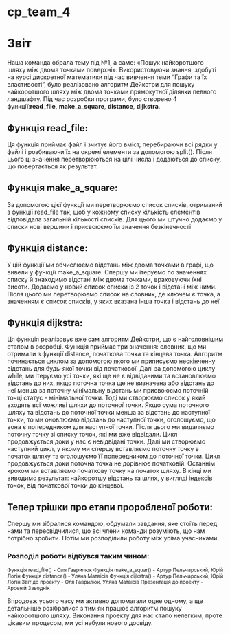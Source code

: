 # cp_team_4
# Звіт

Наша команда обрала тему під №1, а саме: «Пошук найкоротшого шляху між двома точками поверхні». Використовуючи знання, здобуті на курсі дискретної математики під час вивчення теми “Графи та їх властивості”, було реалізовано алгоритм Дейкстри для пошуку найкоротшого шляху між двома точками  прямокутної ділянки певного ландшафту.
Під час розробки програми, було створено 4 функції:**read_file**, **make_a_square**, **distance**, **dijkstra**.

## Функція read_file:
Ця функція приймає файл і зчитує його вміст, перебираючи всі рядки у файлі і розбиваючи їх на окремі елементи за допомогою split(). Після цього ці значення перетворюються на цілі числа і додаються до списку, що повертається як результат.

## Функція make_a_square:
За допомогою цієї функції ми перетворюємо список списків, отриманий з функції read_file так, щоб у кожному списку кількість елементів відповідала загальній кількості списків. Для цього ми штучно додаємо у списки нові вершини і присвоюємо їм значення безкінечності

## Функція distance:
У цій функції ми обчислюємо відстань між двома точками в графі, що вивели у функції make_a_square. Спершу ми ітеруємо по значеннях списку й знаходимо відстані між двома точками, враховуючи їхні висоти. Додаємо у новий список списки із 2 точок і відстані між ними. Після цього ми перетворюємо список на словник, де ключем є точка, а значенням є список списків, у яких вказана інша точка і відстань до неї.

## Функція dijkstra:
Ця функція реалізовує вже сам алгоритм Дейкстри, що є найголовнішим етапом в розробці. Функція приймає три значення: словник, що ми отримали з функції distance, початкова точка та кінцева точка. Алгоритм починається циклом за допомогою якого ми приписуємо нескінченну відстань для будь-якої точки від початкової. Далі за допомогою циклу while, ми ітеруємо усі точки, які ще не є відвіданими та встановлюємо відстань до них, якщо поточна точка ще не визначена або відстань до неї менша за поточну мінімальну відстань ми присвоюємо поточній точці статус - мінімальної точки. Тоді ми створюємо список у який входять всі можливі шляхи до поточної точки. Якщо сума поточного шляху та відстань до поточної точки менша за відстань до наступної точки, то ми оновлюємо відстань до наступної точки, оголошуємо, що вона є попередником для наступної точки. Після цього ми видаляємо поточну точку зі списку точок, які ми вже відвідали. Цикл продовжується доки у нас є невідвідані точки. Далі ми створюємо наступний цикл, у якому ми спершу вставляємо поточну точку в початок шляху та оголошуємо її попередником до поточної точки. Цикл продовжується доки поточна точка не дорівнює початковій. Останнім кроком ми вставляємо початкову точку на початок шляху. В кінці ми виводимо результат: найкоротшу відстань та шлях, у вигляді індексів точок, від початкової точки до кінцевої.

## Тепер трішки про етапи проробленої роботи: 
Спершу ми зібралися командою, обдумали завдання, яке стоїть перед нами та пересвідчилися, що всі члени команди розуміють, що нам потрібно зробити. Потім ми розподілили роботу між усіма учасниками.  

### Розподіл роботи відбувся таким чином:
<sup>Функція read_file() - Оля Гаврилюк
Функція make_a_squar() - Артур Пельчарський, Юрій Логін
Функція distance() - Уляна Матвісів
Функція dijkstra() - Артур Пельчарський, Юрій Логін
Звіт до проєкту - Оля Гаврилюк, Уляна Матвісів
Презентація до проєкту - Арсеній Заводнік</sup>

Впродовж усього часу ми активно допомагали одне одному, а ще детальніше розібралися з тим як працює алгоритм пошуку найкоротшого шляху. Виконання проекту для нас стало нелегким, проте цікавим процесом, ми усі набули нового досвіду. 





